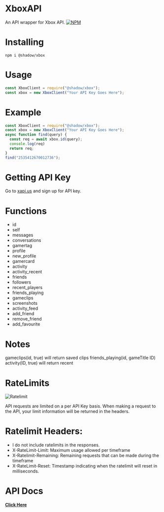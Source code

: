 # XboxAPI

An API wrapper for Xbox API.
[![NPM](https://nodei.co/npm/@shadow/xbox.png)](https://nodei.co/npm/@shadow/xbox/)

# Installing

`npm i @shadow/xbox`

# Usage

```js
const XboxClient = require("@shadow/xbox");
const xbox = new XboxClient("Your API Key Goes Here");
```

# Example

```js
const XboxClient = require("@shadow/xbox");
const xbox = new XboxClient("Your API Key Goes Here");
async function find(query) {
  const req = await xbox.id(query);
  console.log(req)
  return req;
}
find("2535412670012736");
```

# Getting API Key

Go to [xapi.us](https://xapi.us/) and sign up for API key.

# Functions

- id
- self
- messages
- conversations
- gamertag
- profile
- new_profile
- gamercard
- activity
- activity_recent
- friends
- followers
- recent_players
- friends_playing
- gameclips
- screenshots
- activity_feed
- add_friend
- remove_friend
- add_favourite

# Notes

gameclips(id, true) will return saved clips
friends_playing(id, gameTitle ID)
activity(ID, true) will return recent

# RateLimits

![Ratelimit](https://i.imgur.com/mu5G5rK.png)

API requests are limited on a per API Key basis.
When making a request to the API, your limit information will be returned in the headers.

# Ratelimit Headers:
- I do not include ratelimits in the responses.
- X-RateLimit-Limit: Maximum usage allowed per timeframe
- X-Ratelimit-Remaining: Remaining requests that can be made during the timeframe
- X-RateLimit-Reset: Timestamp indicating when the ratelimit will reset in milliseconds.

# API Docs

**[Click Here](https://xapi.us/documentation)**
